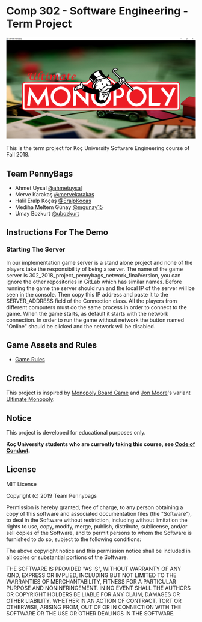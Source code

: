 # Comp 302 - Software Engineering - Term Project

![Game Splash Screen](./cover.png)

This is the term project for Koç University Software Engineering course of Fall 2018. 

## Team PennyBags
* Ahmet Uysal [@ahmetuysal](https://github.com/ahmetuysal)
* Merve Karakaş [@mervekarakas](https://github.com/mervekarakas)
* Halil Eralp Koçaş [@EralpKocas](https://github.com/EralpKocas)
* Mediha Meltem Günay [@mgunay15](https://github.com/mgunay15)
* Umay Bozkurt [@ubozkurt](https://github.com/)

## Instructions For The Demo

### Starting The Server
In our implementation game server is a stand alone project and none of the players take the responsibility of being a server. The name of the game server is 302_2018_project_pennybags_network_finalVersion, you can ignore the other repositories in GitLab which has similar names. Before running the game the server should run and the local IP of the server will be seen in the console. Then copy this IP address and paste it to the SERVER_ADDRESS field of the Connection class. All the players from different computers must do the same process in order to connect to the game. When the game starts, as default it starts with the network connection. In order to run the game without network the button named "Online" should be clicked and the network will be disabled.


## Game Assets and Rules

* [Game Rules](./rules.pdf)

## Credits

This project is inspired by [Monopoly Board Game](https://en.wikipedia.org/wiki/Monopoly_(game)) and [Jon Moore](https://www.deviantart.com/jonizaak)'s variant [Ultimate Monopoly](
https://www.deviantart.com/jonizaak/art/Ultimate-Monopoly-356859388). 

## Notice
This project is developed for educational purposes only.

**Koç University students who are currently taking this course, see [Code of Conduct](https://vpaa.ku.edu.tr/academic/student-code-of-conduct).**

## License
MIT License

Copyright (c) 2019 Team Pennybags

Permission is hereby granted, free of charge, to any person obtaining a copy of this software and associated documentation files (the "Software"), to deal in the Software without restriction, including without limitation the rights to use, copy, modify, merge, publish, distribute, sublicense, and/or sell copies of the Software, and to permit persons to whom the Software is furnished to do so, subject to the following conditions:

The above copyright notice and this permission notice shall be included in all copies or substantial portions of the Software.

THE SOFTWARE IS PROVIDED "AS IS", WITHOUT WARRANTY OF ANY KIND, EXPRESS OR IMPLIED, INCLUDING BUT NOT LIMITED TO THE WARRANTIES OF MERCHANTABILITY, FITNESS FOR A PARTICULAR PURPOSE AND NONINFRINGEMENT. IN NO EVENT SHALL THE AUTHORS OR COPYRIGHT HOLDERS BE LIABLE FOR ANY CLAIM, DAMAGES OR OTHER LIABILITY, WHETHER IN AN ACTION OF CONTRACT, TORT OR OTHERWISE, ARISING FROM, OUT OF OR IN CONNECTION WITH THE SOFTWARE OR THE USE OR OTHER DEALINGS IN THE SOFTWARE.

